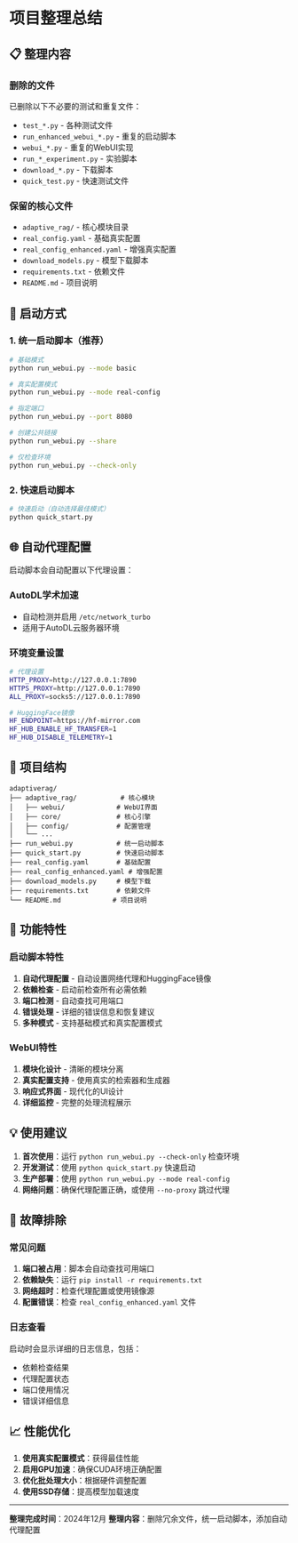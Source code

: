 # 项目整理总结

## 📋 整理内容

### 删除的文件
已删除以下不必要的测试和重复文件：
- `test_*.py` - 各种测试文件
- `run_enhanced_webui_*.py` - 重复的启动脚本
- `webui_*.py` - 重复的WebUI实现
- `run_*_experiment.py` - 实验脚本
- `download_*.py` - 下载脚本
- `quick_test.py` - 快速测试文件

### 保留的核心文件
- `adaptive_rag/` - 核心模块目录
- `real_config.yaml` - 基础真实配置
- `real_config_enhanced.yaml` - 增强真实配置
- `download_models.py` - 模型下载脚本
- `requirements.txt` - 依赖文件
- `README.md` - 项目说明

## 🚀 启动方式

### 1. 统一启动脚本（推荐）
```bash
# 基础模式
python run_webui.py --mode basic

# 真实配置模式
python run_webui.py --mode real-config

# 指定端口
python run_webui.py --port 8080

# 创建公共链接
python run_webui.py --share

# 仅检查环境
python run_webui.py --check-only
```

### 2. 快速启动脚本
```bash
# 快速启动（自动选择最佳模式）
python quick_start.py
```

## 🌐 自动代理配置

启动脚本会自动配置以下代理设置：

### AutoDL学术加速
- 自动检测并启用 `/etc/network_turbo`
- 适用于AutoDL云服务器环境

### 环境变量设置
```bash
# 代理设置
HTTP_PROXY=http://127.0.0.1:7890
HTTPS_PROXY=http://127.0.0.1:7890
ALL_PROXY=socks5://127.0.0.1:7890

# HuggingFace镜像
HF_ENDPOINT=https://hf-mirror.com
HF_HUB_ENABLE_HF_TRANSFER=1
HF_HUB_DISABLE_TELEMETRY=1
```

## 📁 项目结构

```
adaptiverag/
├── adaptive_rag/           # 核心模块
│   ├── webui/             # WebUI界面
│   ├── core/              # 核心引擎
│   ├── config/            # 配置管理
│   └── ...
├── run_webui.py           # 统一启动脚本
├── quick_start.py         # 快速启动脚本
├── real_config.yaml       # 基础配置
├── real_config_enhanced.yaml # 增强配置
├── download_models.py     # 模型下载
├── requirements.txt       # 依赖文件
└── README.md             # 项目说明
```

## 🔧 功能特性

### 启动脚本特性
1. **自动代理配置** - 自动设置网络代理和HuggingFace镜像
2. **依赖检查** - 启动前检查所有必需依赖
3. **端口检测** - 自动查找可用端口
4. **错误处理** - 详细的错误信息和恢复建议
5. **多种模式** - 支持基础模式和真实配置模式

### WebUI特性
1. **模块化设计** - 清晰的模块分离
2. **真实配置支持** - 使用真实的检索器和生成器
3. **响应式界面** - 现代化的UI设计
4. **详细监控** - 完整的处理流程展示

## 💡 使用建议

1. **首次使用**：运行 `python run_webui.py --check-only` 检查环境
2. **开发测试**：使用 `python quick_start.py` 快速启动
3. **生产部署**：使用 `python run_webui.py --mode real-config`
4. **网络问题**：确保代理配置正确，或使用 `--no-proxy` 跳过代理

## 🐛 故障排除

### 常见问题
1. **端口被占用**：脚本会自动查找可用端口
2. **依赖缺失**：运行 `pip install -r requirements.txt`
3. **网络超时**：检查代理配置或使用镜像源
4. **配置错误**：检查 `real_config_enhanced.yaml` 文件

### 日志查看
启动时会显示详细的日志信息，包括：
- 依赖检查结果
- 代理配置状态
- 端口使用情况
- 错误详细信息

## 📈 性能优化

1. **使用真实配置模式**：获得最佳性能
2. **启用GPU加速**：确保CUDA环境正确配置
3. **优化批处理大小**：根据硬件调整配置
4. **使用SSD存储**：提高模型加载速度

---

**整理完成时间**：2024年12月
**整理内容**：删除冗余文件，统一启动脚本，添加自动代理配置 